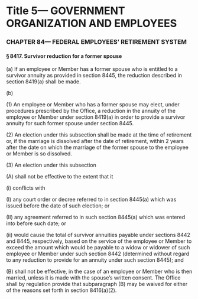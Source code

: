 
# Title 5— GOVERNMENT ORGANIZATION AND EMPLOYEES
### CHAPTER 84— FEDERAL EMPLOYEES’ RETIREMENT SYSTEM
#### § 8417. Survivor reduction for a former spouse

(a) If an employee or Member has a former spouse who is entitled to a survivor annuity as provided in section 8445, the reduction described in section 8419(a) shall be made.

(b)

(1) An employee or Member who has a former spouse may elect, under procedures prescribed by the Office, a reduction in the annuity of the employee or Member under section 8419(a) in order to provide a survivor annuity for such former spouse under section 8445.

(2) An election under this subsection shall be made at the time of retirement or, if the marriage is dissolved after the date of retirement, within 2 years after the date on which the marriage of the former spouse to the employee or Member is so dissolved.

(3) An election under this subsection

(A) shall not be effective to the extent that it

(i) conflicts with

(I) any court order or decree referred to in section 8445(a) which was issued before the date of such election; or

(II) any agreement referred to in such section 8445(a) which was entered into before such date; or

(ii) would cause the total of survivor annuities payable under sections 8442 and 8445, respectively, based on the service of the employee or Member to exceed the amount which would be payable to a widow or widower of such employee or Member under such section 8442 (determined without regard to any reduction to provide for an annuity under such section 8445); and

(B) shall not be effective, in the case of an employee or Member who is then married, unless it is made with the spouse’s written consent. The Office shall by regulation provide that subparagraph (B) may be waived for either of the reasons set forth in section 8416(a)(2).
